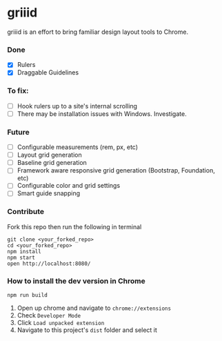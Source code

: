 # griiid
griiid is an effort to bring familiar design layout tools to Chrome. 

### Done
* [x] Rulers
* [x] Draggable Guidelines

### To fix:
* [ ] Hook rulers up to a site's internal scrolling
* [ ] There may be installation issues with Windows. Investigate. 

### Future
* [ ] Configurable measurements (rem, px, etc)
* [ ] Layout grid generation
* [ ] Baseline grid generation
* [ ] Framework aware responsive grid generation (Bootstrap, Foundation, etc)
* [ ] Configurable color and grid settings
* [ ] Smart guide snapping

### Contribute
Fork this repo then run the following in terminal
```
git clone <your_forked_repo>
cd <your_forked_repo>
npm install
npm start
open http://localhost:8080/
```

### How to install the dev version in Chrome
```
npm run build
```

1. Open up chrome and navigate to `chrome://extensions`
2. Check `Developer Mode`
3. Click `Load unpacked extension`
4. Navigate to this project's `dist` folder and select it

